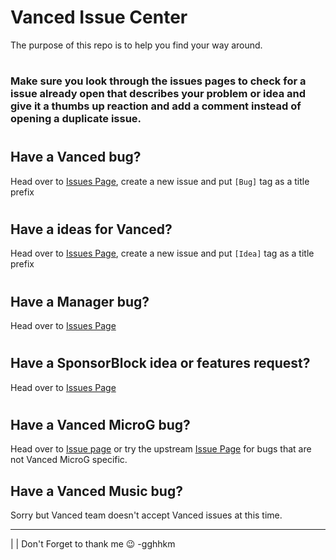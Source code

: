 # Vanced Issue Center
The purpose of this repo is to help you find your way around.
#

### Make sure you look through the issues pages to check for a issue already open that describes your problem or idea and give it a thumbs up reaction and add a comment instead of opening a duplicate issue.
#
## Have a Vanced bug?
Head over to [Issues Page](https://github.com/YTVanced/Vanced/issues), create a new issue and put `[Bug]` tag as a title prefix
#
## Have a ideas for Vanced?
Head over to [Issues Page](https://github.com/YTVanced/Vanced/issues), create a new issue and put `[Idea]` tag as a title prefix
#
## Have a Manager bug?
Head over to [Issues Page](https://github.com/YTVanced/VancedManager/issues)
#
## Have a SponsorBlock idea or features request?
Head over to  [Issues Page](https://github.com/YTVanced/SponsorBlock/issues)
#
## Have a Vanced MicroG bug?
Head over to [Issue page](https://github.com/YTVanced/VancedMicroG/issues) or try the upstream [Issue Page](https://github.com/microg/android_packages_apps_GmsCore) for bugs that are not Vanced MicroG specific.
## Have a Vanced Music bug?
Sorry but Vanced team doesn't accept Vanced issues at this time.


______________

|
|
Don't Forget to thank me 😉
-gghhkm
